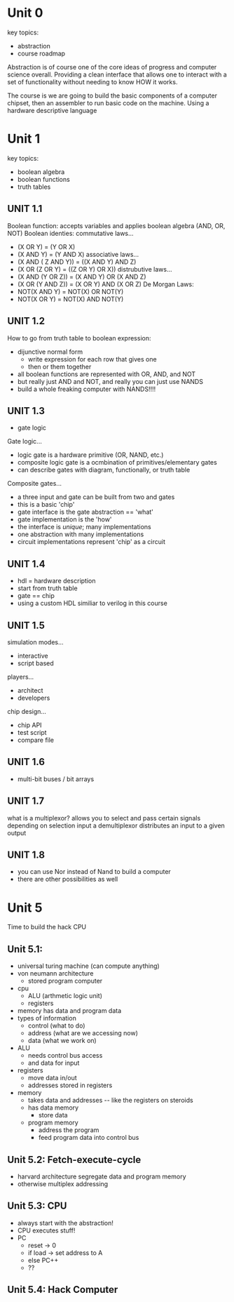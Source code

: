 # Unit 0
key topics:
- abstraction
- course roadmap

Abstraction is of course one of the core ideas of progress and computer science overall. Providing a clean interface that allows one to interact with a set of functionality without needing to know HOW it works.

The course is we are going to build the basic components of a computer chipset, then an assembler to run basic code on the machine. Using a hardware descriptive language

# Unit 1
key topics:
- boolean algebra
- boolean functions
- truth tables

## UNIT 1.1
Boolean function: accepts variables and applies boolean algebra (AND, OR, NOT)
Boolean identies:
commutative laws...
- (X OR Y) = (Y OR X)
- (X AND Y) = (Y AND X)
associative laws...
- (X AND ( Z AND Y)) = ((X AND Y) AND Z)
- (X OR (Z OR Y) = ((Z OR Y) OR X))
distrubutive laws...
- (X AND (Y OR Z)) = (X AND Y) OR (X AND Z)
- (X OR (Y AND Z)) = (X OR Y) AND (X OR Z)
De Morgan Laws:
- NOT(X AND Y) = NOT(X) OR NOT(Y)
- NOT(X OR Y) = NOT(X) AND NOT(Y)

## UNIT 1.2
How to go from truth table to boolean expression:
- dijunctive normal form
    - write expression for each row that gives one
    - then or them together
- all boolean functions are represented with OR, AND, and NOT
- but really just AND and NOT, and really you can just use NANDS
- build a whole freaking computer with NANDS!!!!

## UNIT 1.3
- gate logic

Gate logic...
- logic gate is a hardware primitive (OR, NAND, etc.)
- composite logic gate is a ocmbination of primitives/elementary gates
- can describe gates with diagram, functionally, or truth table

Composite gates...
- a three input and gate can be built from two and gates
- this is a basic 'chip'
- gate interface is the gate abstraction == 'what'
- gate implementation is the 'how'
- the interface is _unique_; many implementations
- one abstraction with many implementations
- circuit implementations represent 'chip' as a circuit

## UNIT 1.4
- hdl = hardware description
- start from truth table
- gate == chip
- using a custom HDL similiar to verilog in this course

## UNIT 1.5
simulation modes...
- interactive
- script based

players...
- architect 
- developers

chip design...
- chip API
- test script
- compare file

## UNIT 1.6
- multi-bit buses / bit arrays

## UNIT 1.7
what is a multiplexor? allows you to select and pass certain signals depending on selection input
a demultiplexor distributes an input to a given output

## UNIT 1.8
- you can use Nor instead of Nand to build a computer
- there are other possibilities as well

# Unit 5
Time to build the hack CPU

## Unit 5.1: 
- universal turing machine (can compute anything)
- von neumann architecture
    - stored program computer
- cpu
    - ALU (arthmetic logic unit)
    - registers
- memory has data and program data
- types of information
    - control (what to do)
    - address (what are we accessing now)
    - data (what we work on)
- ALU
    - needs control bus access
    - and data for input
- registers
    - move data in/out
    - addresses stored in registers
- memory
    - takes data and addresses -- like the registers on steroids
    - has data memory
        - store data
    - program memory
        - address the program
        - feed program data into control bus

## Unit 5.2: Fetch-execute-cycle
- harvard architecture segregate data and program memory
- otherwise multiplex addressing

## Unit 5.3: CPU
- always start with the abstraction!
- CPU executes stuff!
- PC
    - reset -> 0
    - if load -> set address to A
    - else PC++
    - ??

## Unit 5.4: Hack Computer


